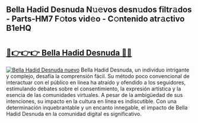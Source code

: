 ## Bella Hadid Desnuda N𝚞𝚎vos desn𝚞dos filtr𝚊dos - Parts-HM7 F𝚘tos vid𝚎o - C𝚘ntenido atr𝚊ctivo B1eHQ

# <h2><a href="http://mb7jz19.tromn.icu/?c=Bella+Hadid+Desnuda">🔗👉👉👉 Bella Hadid Desnuda 🔗🔗</a></h2>

[![Bella Hadid Desnuda nuevo](https://i.imgur.com/pEAQMta.gif)](http://mb7jz19.tromn.icu/?c=Bella+Hadid+Desnuda)
Bella Hadid Desnuda, un individuo intrigante y complejo, desafía la comprensión fácil. Su método poco convencional de interactuar con el público en línea ha atraído y ofendido a los seguidores, estimulando debates sobre el consentimiento, la expresión artística y la esencia de las comunidades virtuales. A pesar de la ambigüedad de sus intenciones, su impacto en la cultura en línea es indiscutible. Con una determinación inquebrantable y un encanto innegable, el impacto de Bella Hadid Desnuda en la comunidad digital es significativo.
